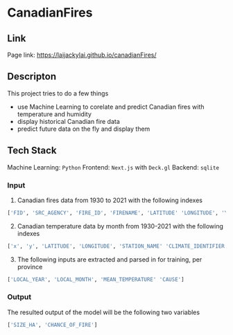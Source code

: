 # CanadianFires

## Link

Page link: <https://laijackylai.github.io/canadianFires/>

## Descripton

This project tries to do a few things

- use Machine Learning to corelate and predict Canadian fires with temperature and humidity
- display historical Canadian fire data
- predict future data on the fly and display them

## Tech Stack

Machine Learning: `Python`
Frontend: `Next.js` with `Deck.gl`
Backend: `sqlite`

### Input

1. Canadian fires data from 1930 to 2021 with the following indexes

``` bash
['FID', 'SRC_AGENCY', 'FIRE_ID', 'FIRENAME', 'LATITUDE' 'LONGITUDE', 'YEAR', 'MONTH', 'DAY', 'REP_DATE', 'ATTK_DATE', 'OUT_DATE', 'DECADE', 'SIZE_HA', 'CAUSE', 'PROTZONE', 'FIRE_TYPE', 'MORE_INFO', 'CFS_REF_ID', 'CFS_NOTE1', 'CFS_NOTE2', 'ACQ_DATE', 'SRC_AGY2', 'ECOZONE', 'ECOZ_REF', 'ECOZ_NAME', 'ECOZ_NOM']
```

2. Canadian temperature data by month from 1930-2021 with the following indexes

``` bash
['x', 'y', 'LATITUDE', 'LONGITUDE', 'STATION_NAME' 'CLIMATE_IDENTIFIER', 'ID', 'LOCAL_DATE', 'LAST_UPDATED', 'PROVINCE_CODE', 'ENG_PROVINCE_NAME', 'FRE_PROVINCE_NAME', 'LOCAL_YEAR', 'LOCAL_MONTH', 'NORMAL_MEAN_TEMPERATURE', 'MEAN_TEMPERATURE', 'DAYS_WITH_VALID_MEAN_TEMP', 'MIN_TEMPERATURE', 'DAYS_WITH_VALID_MIN_TEMP', 'MAX_TEMPERATURE', 'DAYS_WITH_VALID_MAX_TEMP', 'NORMAL_PRECIPITATION', 'TOTAL_PRECIPITATION', 'DAYS_WITH_VALID_PRECIP', 'DAYS_WITH_PRECIP_GE_1MM', 'NORMAL_SNOWFALL', 'TOTAL_SNOWFALL', 'DAYS_WITH_VALID_SNOWFALL', 'SNOW_ON_GROUND_LAST_DAY', 'NORMAL_SUNSHINE', 'BRIGHT_SUNSHINE', 'DAYS_WITH_VALID_SUNSHINE', 'COOLING_DEGREE_DAYS', 'HEATING_DEGREE_DAYS']
```

3. The following inputs are extracted and parsed in for training, per province

``` bash
['LOCAL_YEAR', 'LOCAL_MONTH', 'MEAN_TEMPERATURE' 'CAUSE']
```

### Output

The resulted output of the model will be the following two variables

``` bash
['SIZE_HA', 'CHANCE_OF_FIRE']
```
